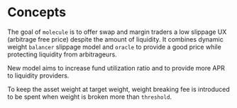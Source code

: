 <!--
order: 1
-->

# Concepts

The goal of `molecule` is to offer swap and margin traders a low slippage UX (arbitrage free price) despite the amount of liquidity. It combines dynamic weight `balancer` slippage model and `oracle` to provide a good price while protecting liquidity from arbitrageurs.

New model aims to increase fund utilization ratio and to provide more APR to liquidity providers.

To keep the asset weight at target weight, weight breaking fee is introduced to be spent when weight is broken more than `threshold`.
